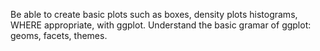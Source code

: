  
 Be able to create basic plots such as boxes, density plots histograms, WHERE appropriate, with ggplot. 
 Understand the basic gramar of ggplot: geoms, facets, themes. 
